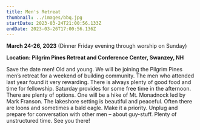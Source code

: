 ```yaml
---
title: Men's Retreat
thumbnail: ../images/bbq.jpg
startDate: 2023-03-24T21:00:56.133Z
endDate: 2023-03-26T17:00:56.136Z
---
```


**March 24-26, 2023** (Dinner Friday evening through worship on Sunday)

**Location: Pilgrim Pines Retreat and Conference Center, Swanzey, NH**

Save the date men! Old and young. We will be joining the Pilgrim Pines men’s retreat for a weekend of building community. The men who attended last year found it very rewarding. There is always plenty of good food and time for fellowship. Saturday provides for some free time in the afternoon. There are plenty of options. One will be a hike of Mt. Monadnock led by Mark Franson. The lakeshore setting is beautiful and peaceful. Often there are loons and sometimes a bald eagle. Make it a priority. Unplug and prepare for conversation with other men – about guy-stuff. Plenty of unstructured time. See you there!
